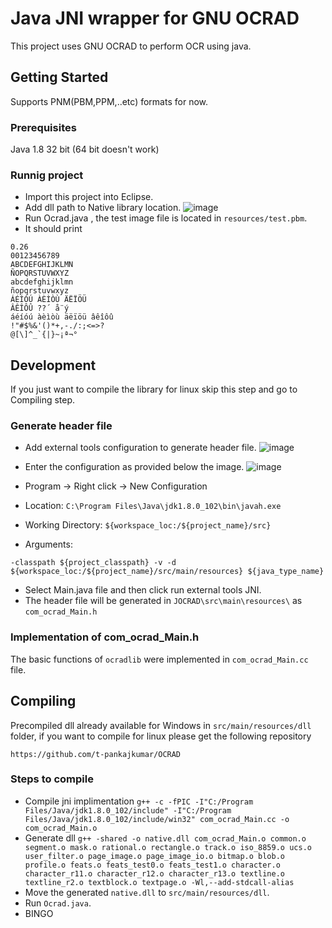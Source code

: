 # Java JNI wrapper for GNU OCRAD
This project uses GNU OCRAD to perform OCR using java.

## Getting Started
Supports PNM(PBM,PPM,..etc) formats for now.

### Prerequisites
Java 1.8 32 bit (64 bit doesn't work)

### Runnig project
* Import this project into Eclipse.
* Add dll path to Native library location.
  ![image](https://user-images.githubusercontent.com/8513424/43042833-0b2ead16-8da4-11e8-97aa-f0d5040b2c7e.png)
* Run Ocrad.java , the test image file is located in `resources/test.pbm`.
* It should print

```
0.26
00123456789
ABCDEFGHIJKLMN
ÑOPQRSTUVWXYZ
abcdefghijklmn
ñopqrstuvwxyz
ÁÉÍÓÚ ÀÈÌÒÙ ÄËÏÖÜ
ÂÊÎÔÛ ??´ å¨ý
áéíóú àèìòù äëïöü âêîôû
!"#$%&'()*+,-./:;<=>?
@[\]^_`{|}~¡ª¬°
```

## Development
If you just want to compile the library for linux skip this step and go to Compiling step.
### Generate header file
* Add external tools configuration to generate header file.
  ![image](https://user-images.githubusercontent.com/8513424/43042947-3515a9ac-8da6-11e8-8866-b3a20440e164.png)
  
* Enter the configuration as provided below the image.
  ![image](https://user-images.githubusercontent.com/8513424/43043076-91be24b6-8da8-11e8-9410-53cd05dac1d9.png)
* Program -> Right click -> New Configuration
* Location: `C:\Program Files\Java\jdk1.8.0_102\bin\javah.exe`
* Working Directory: `${workspace_loc:/${project_name}/src}`
* Arguments: 

`-classpath ${project_classpath} -v -d ${workspace_loc:/${project_name}/src/main/resources} ${java_type_name}`
* Select Main.java file and then click run external tools JNI.
* The header file will be generated in `JOCRAD\src\main\resources\` as `com_ocrad_Main.h`

### Implementation of com_ocrad_Main.h
The basic functions of `ocradlib` were implemented in `com_ocrad_Main.cc` file.

## Compiling 
Precompiled dll already available for Windows in `src/main/resources/dll` folder, if you want to compile for linux please get the following repository 
```
https://github.com/t-pankajkumar/OCRAD
```
### Steps to compile
* Compile jni implimentation
  `g++ -c -fPIC -I"C:/Program Files/Java/jdk1.8.0_102/include" -I"C:/Program Files/Java/jdk1.8.0_102/include/win32" com_ocrad_Main.cc -o com_ocrad_Main.o`
* Generate dll
  `g++ -shared -o native.dll com_ocrad_Main.o common.o segment.o mask.o rational.o rectangle.o track.o iso_8859.o ucs.o user_filter.o page_image.o page_image_io.o bitmap.o blob.o profile.o feats.o feats_test0.o feats_test1.o character.o character_r11.o character_r12.o character_r13.o textline.o textline_r2.o textblock.o textpage.o -Wl,--add-stdcall-alias`
* Move the generated `native.dll` to `src/main/resources/dll`.
* Run `Ocrad.java`.
* BINGO
